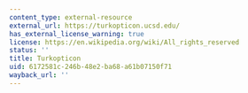 ```yaml
---
content_type: external-resource
external_url: https://turkopticon.ucsd.edu/
has_external_license_warning: true
license: https://en.wikipedia.org/wiki/All_rights_reserved
status: ''
title: Turkopticon
uid: 6172581c-246b-48e2-ba68-a61b07150f71
wayback_url: ''
---
```

